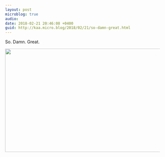 ```yaml
---
layout: post
microblog: true
audio: 
date: 2018-02-21 20:46:08 +0400
guid: http://kaa.micro.blog/2018/02/21/so-damn-great.html
---
```

So. Damn. Great. 

<img src="http://www.kaa.bz/uploads/2018/2a0ab2fa72.jpg" width="600" height="337" />
